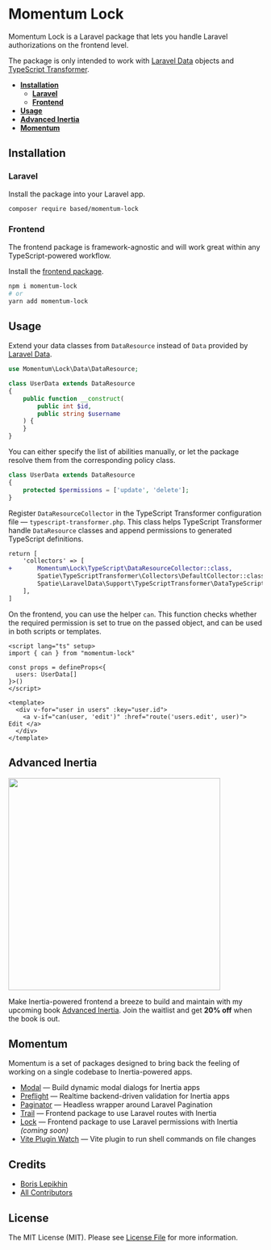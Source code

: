 # Momentum Lock

Momentum Lock is a Laravel package that lets you handle Laravel authorizations on the frontend level.

The package is only intended to work with [Laravel Data](https://github.com/spatie/laravel-data) objects and [TypeScript Transformer](https://github.com/spatie/laravel-typescript-transformer).

- [**Installation**](#installation)
  - [**Laravel**](#laravel)
  - [**Frontend**](#frontend)
- [**Usage**](#usage)
- [**Advanced Inertia**](#advanced-inertia)
- [**Momentum**](#momentum)

## Installation

### Laravel

Install the package into your Laravel app.

```bash
composer require based/momentum-lock
```

### Frontend

The frontend package is framework-agnostic and will work great within any TypeScript-powered workflow.

Install the [frontend package](https://github.com/lepikhinb/momentum-lock-helper).

```bash
npm i momentum-lock
# or
yarn add momentum-lock
```

## Usage

Extend your data classes from `DataResource` instead of `Data` provided by [Laravel Data](https://github.com/spatie/laravel-data).

```php
use Momentum\Lock\Data\DataResource;

class UserData extends DataResource
{
    public function __construct(
        public int $id,
        public string $username
    ) {
    }
}
```

You can either specify the list of abilities manually, or let the package resolve them from the corresponding policy class.

```php
class UserData extends DataResource
{
    protected $permissions = ['update', 'delete'];
}
```

Register `DataResourceCollector` in the TypeScript Transformer configuration file — `typescript-transformer.php`. This class helps TypeScript Transformer handle `DataResource` classes and append permissions to generated TypeScript definitions.

```diff
return [
    'collectors' => [
+       Momentum\Lock\TypeScript\DataResourceCollector::class,
        Spatie\TypeScriptTransformer\Collectors\DefaultCollector::class,
        Spatie\LaravelData\Support\TypeScriptTransformer\DataTypeScriptCollector::class,
    ],
]
```

On the frontend, you can use the helper `can`. This function checks whether the required permission is set to true on the passed object, and can be used in both scripts or templates.

```vue
<script lang="ts" setup>
import { can } from "momentum-lock"

const props = defineProps<{
  users: UserData[]
}>()
</script>

<template>
  <div v-for="user in users" :key="user.id">
    <a v-if="can(user, 'edit')" :href="route('users.edit', user)"> Edit </a>
  </div>
</template>
```

## Advanced Inertia

[<img src="https://advanced-inertia.com/og5.png" width="420px" />](https://advanced-inertia.com)

Make Inertia-powered frontend a breeze to build and maintain with my upcoming book [Advanced Inertia](https://advanced-inertia.com/). Join the waitlist and get **20% off** when the book is out.

## Momentum

Momentum is a set of packages designed to bring back the feeling of working on a single codebase to Inertia-powered apps.

- [Modal](https://github.com/lepikhinb/momentum-modal) — Build dynamic modal dialogs for Inertia apps
- [Preflight](https://github.com/lepikhinb/momentum-preflight) — Realtime backend-driven validation for Inertia apps
- [Paginator](https://github.com/lepikhinb/momentum-paginator) — Headless wrapper around Laravel Pagination
- [Trail](https://github.com/lepikhinb/momentum-trail) — Frontend package to use Laravel routes with Inertia
- [Lock](https://github.com/lepikhinb/momentum-lock) — Frontend package to use Laravel permissions with Inertia _(coming soon)_
- [Vite Plugin Watch](https://github.com/lepikhinb/vite-plugin-watch) — Vite plugin to run shell commands on file changes

## Credits

- [Boris Lepikhin](https://twitter.com/lepikhinb)
- [All Contributors](../../contributors)

## License

The MIT License (MIT). Please see [License File](LICENSE.md) for more information.
